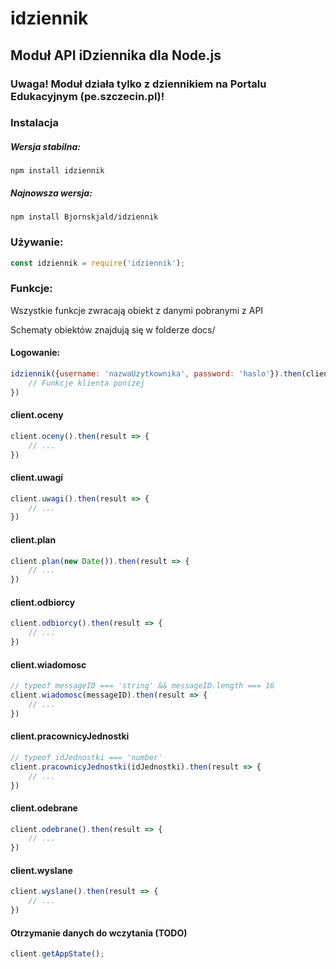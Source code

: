 # idziennik
## Moduł API iDziennika dla Node.js

### Uwaga! Moduł działa tylko z dziennikiem na Portalu Edukacyjnym (pe.szczecin.pl)!

### Instalacja

##### Wersja stabilna:
```
npm install idziennik
```

##### Najnowsza wersja:
```
npm install Bjornskjald/idziennik
```

### Używanie:

```javascript
const idziennik = require('idziennik');
```

### Funkcje:

Wszystkie funkcje zwracają obiekt z danymi pobranymi z API

Schematy obiektów znajdują się w folderze docs/

#### Logowanie:
```javascript
idziennik({username: 'nazwaUzytkownika', password: 'haslo'}).then(client => {
	// Funkcje klienta poniżej
})
```

#### client.oceny

```javascript
client.oceny().then(result => {
	// ...
})
```


#### client.uwagi

```javascript
client.uwagi().then(result => {
	// ...
})
```

#### client.plan

```javascript
client.plan(new Date()).then(result => {
	// ...
})
```

#### client.odbiorcy

```javascript
client.odbiorcy().then(result => {
	// ...
})
```

#### client.wiadomosc

```javascript
// typeof messageID === 'string' && messageID.length === 16
client.wiadomosc(messageID).then(result => { 
	// ...
})
```

#### client.pracownicyJednostki

```javascript
// typeof idJednostki === 'number'
client.pracownicyJednostki(idJednostki).then(result => {
	// ...
})
```

#### client.odebrane

```javascript
client.odebrane().then(result => {
	// ...
})
```

#### client.wyslane

```javascript
client.wyslane().then(result => {
	// ...
})
```

#### Otrzymanie danych do wczytania (TODO)
```javascript
client.getAppState(); 
```
